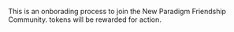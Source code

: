 This is an onborading process to join the New Paradigm Friendship Community. tokens will be rewarded for action.
